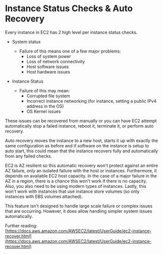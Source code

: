 # Instance Status Checks & Auto Recovery

Every instance in EC2 has 2 high level per instance status checks.

- System status
	- Failure of this means one of a few major problems:
		- Loss of system power
		- Loss of network connectivity
		- Host software issues
		- Host hardware issues

- Instance Status
	- Failure of this may mean:
		- Corrupted file system
		- Incorrect instance networking (for instance, setting a public IPv4 address in the OS)
		- OS Kernel issues

These issues can be recovered from manually or you can have EC2 attempt automatically stop a failed instance, reboot it, terminate it, or perform auto recovery.

Auto recovery moves the instance to a new host, starts it up with exactly the same configuration as before and if software on the instance is setup to auto start, this could mean that the instance recovers fully and automatically from any failed checks.

EC2 is AZ resilient so this automatic recovery won't protect against an entire AZ failure, only an isolated failure with the host or instances. Furthermore, it depends on available EC2 host capacity. In the case of a major failure in the AZ in a region, there is a chance this won't work if there is no capacity. Also, you also need to be using modern types of instances. Lastly, this won't work with instances that use instance store volumes (so only instances with EBS volumes attached).

This feature isn't designed to handle large scale failure or complex issues that are occurring. However, it does allow handling simpler system issues automatically.

Further reading: [https://docs.aws.amazon.com/AWSEC2/latest/UserGuide/ec2-instance-recover.html](https://docs.aws.amazon.com/AWSEC2/latest/UserGuide/ec2-instance-recover.html)
